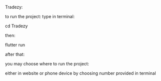 Tradezy:

to run the project:
type in terminal:

cd Tradezy

then:

flutter run

after that:

you may choose where to run the project:

either in website or phone device 
by choosing number provided in terminal
